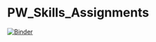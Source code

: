 # PW_Skills_Assignments
[![Binder](https://mybinder.org/badge_logo.svg)](https://mybinder.org/v2/gh/LalitSinghBisht/PW_Skills_Assignments/master)
